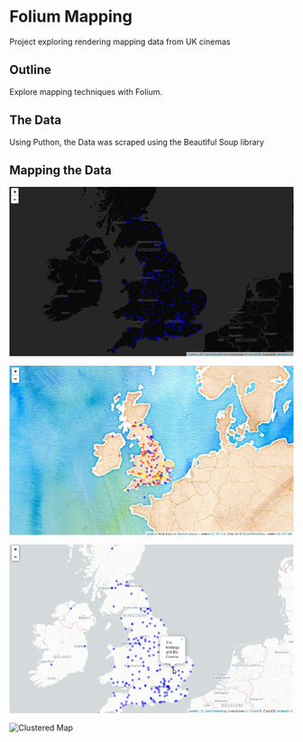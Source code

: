 # Folium Mapping
Project exploring rendering mapping data from UK cinemas

## Outline

Explore mapping techniques with Folium.


## The Data

Using Puthon, the Data was scraped using the Beautiful Soup library

## Mapping the Data


![Map 1](FoliumMap1.png?raw=true "Map Example 1")

![Map 2](FoliumMap2.png?raw=true "Map Example 1")

![Map 3](FoliumMap3.png?raw=true "Map Example 1")

![Clustered Map](ClusterGif.gif?raw=true "Map Example 1")



